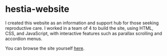 # hestia-website

I created this website as an information and support hub for those seeking reproductive care.  I worked in a team of 4 to build the site, using HTML, CSS, and JavaScript, with interactive features such as parallax scrolling and accordion menus.

You can browse the site yourself [here](https://660d5446-333a-4dea-b9c1-80c8e7c457bf-00-ecn7qsny23v1.spock.replit.dev/index.html).
